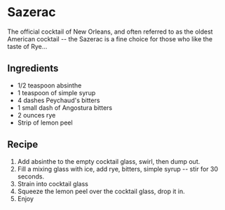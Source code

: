 Sazerac
=======

The official cocktail of New Orleans, and often referred to as the oldest American cocktail -- the Sazerac is a fine choice for those who like the taste of Rye...

Ingredients
-----------

* 1/2 teaspoon absinthe
* 1 teaspoon of simple syrup
* 4 dashes Peychaud's bitters
* 1 small dash of Angostura bitters
* 2 ounces rye
* Strip of lemon peel

Recipe
-----------

1. Add absinthe to the empty cocktail glass, swirl, then dump out.
2. Fill a mixing glass with ice, add rye, bitters, simple syrup -- stir
   for 30 seconds.
3. Strain into cocktail glass
4. Squeeze the lemon peel over the cocktail glass, drop it in.
5. Enjoy
